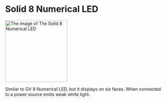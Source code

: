 # Solid 8 Numerical LED <Badge text="v2.0"/>

<img alt="The image of The Solid 8 Numerical LED" src="/images/expand/displays/GVSolid8NumberLedBlock.webp" class="center_image" style="width: 200px;">

Similar to GV 8 Numerical LED, but it displays on six faces. When connected to a power source emits weak white light.